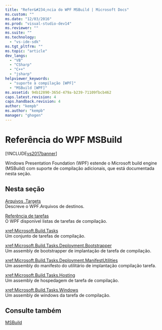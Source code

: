 ```yaml
---
title: "Refer&#234;ncia do WPF MSBuild | Microsoft Docs"
ms.custom: ""
ms.date: "12/03/2016"
ms.prod: "visual-studio-dev14"
ms.reviewer: ""
ms.suite: ""
ms.technology: 
  - "vs-ide-sdk"
ms.tgt_pltfrm: ""
ms.topic: "article"
dev_langs: 
  - "VB"
  - "CSharp"
  - "C++"
  - "jsharp"
helpviewer_keywords: 
  - "suporte à compilação [WPF]"
  - "MSBuild [WPF]"
ms.assetid: 94b12890-365d-479a-b239-71109fbcb462
caps.latest.revision: 4
caps.handback.revision: 4
author: "kempb"
ms.author: "kempb"
manager: "ghogen"
---
```

# Refer&#234;ncia do WPF MSBuild
[!INCLUDE[vs2017banner](../code-quality/includes/vs2017banner.md)]

Windows Presentation Foundation \(WPF\) estende o Microsoft build engine \(MSBuild\) com suporte de compilação adicionais, que está documentada nesta seção.  
  
## Nesta seção  
 [Arquivos .Targets](../msbuild/wpf-dot-targets-files.md)  
 Descreve o WPF.Arquivos de destinos.  
  
 [Referência de tarefas](../msbuild/wpf-msbuild-task-reference.md)  
 O WPF disponível listas de tarefas de compilação.  
  
 <xref:Microsoft.Build.Tasks>  
 Um conjunto de tarefas de compilação.  
  
 <xref:Microsoft.Build.Tasks.Deployment.Bootstrapper>  
 Um assembly de bootstrapper de implantação de tarefa de compilação.  
  
 <xref:Microsoft.Build.Tasks.Deployment.ManifestUtilities>  
 Um assembly do manifesto do utilitário de implantação compilação tarefa.  
  
 <xref:Microsoft.Build.Tasks.Hosting>  
 Um assembly de hospedagem de tarefa de compilação.  
  
 <xref:Microsoft.Build.Tasks.Windows>  
 Um assembly de windows da tarefa de compilação.  
  
## Consulte também  
 [MSBuild](http://msdn.microsoft.com/pt-br/7c49aba1-ee6c-47d8-9de1-6f29a906e20b)